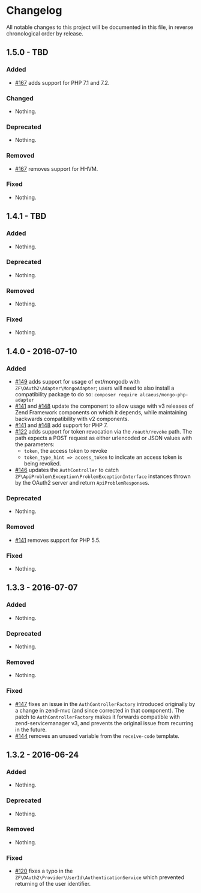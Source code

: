 # Changelog

All notable changes to this project will be documented in this file, in reverse chronological order by release.

## 1.5.0 - TBD

### Added

- [#167](https://github.com/zfcampus/zf-oauth2/pull/167) adds support for PHP 7.1 and 7.2.

### Changed

- Nothing.

### Deprecated

- Nothing.

### Removed

- [#167](https://github.com/zfcampus/zf-oauth2/pull/167) removes support for HHVM.

### Fixed

- Nothing.

## 1.4.1 - TBD

### Added

- Nothing.

### Deprecated

- Nothing.

### Removed

- Nothing.

### Fixed

- Nothing.

## 1.4.0 - 2016-07-10

### Added

- [#149](https://github.com/zfcampus/zf-oauth2/pull/149) adds support for usage
  of ext/mongodb with `ZF\OAuth2\Adapter\MongoAdapter`; users will need to also
  install a compatibility package to do so:
  `composer require alcaeus/mongo-php-adapter`
- [#141](https://github.com/zfcampus/zf-oauth2/pull/141) and
  [#148](https://github.com/zfcampus/zf-oauth2/pull/148) update the component to
  allow usage with v3 releases of Zend Framework components on which it depends,
  while maintaining backwards compatibility with v2 components.
- [#141](https://github.com/zfcampus/zf-oauth2/pull/141) and
  [#148](https://github.com/zfcampus/zf-oauth2/pull/148) add support for PHP 7.
- [#122](https://github.com/zfcampus/zf-oauth2/pull/122) adds support for token
  revocation via the `/oauth/revoke` path. The path expects a POST request as
  either urlencoded or JSON values with the parameters:
  - `token`, the access token to revoke
  - `token_type_hint => access_token` to indicate an access token is being
    revoked.
- [#146](https://github.com/zfcampus/zf-oauth2/pull/146) updates the
  `AuthController` to catch `ZF\ApiProblem\Exception\ProblemExceptionInterface`
  instances thrown by the OAuth2 server and return `ApiProblemResponse`s.

### Deprecated

- Nothing.

### Removed

- [#141](https://github.com/zfcampus/zf-oauth2/pull/141) removes support for PHP 5.5.

### Fixed

- Nothing.

## 1.3.3 - 2016-07-07

### Added

- Nothing.

### Deprecated

- Nothing.

### Removed

- Nothing.

### Fixed

- [#147](https://github.com/zfcampus/zf-oauth2/pull/147) fixes an issue in the
  `AuthControllerFactory` introduced originally by a change in zend-mvc (and
  since corrected in that component). The patch to `AuthControllerFactory` makes
  it forwards compatible with zend-servicemanager v3, and prevents the original
  issue from recurring in the future.
- [#144](https://github.com/zfcampus/zf-oauth2/pull/144) removes an unused
  variable from the `receive-code` template.

## 1.3.2 - 2016-06-24

### Added

- Nothing.

### Deprecated

- Nothing.

### Removed

- Nothing.

### Fixed

- [#120](https://github.com/zfcampus/zf-oauth2/pull/120) fixes a typo in the
  `ZF\OAuth2\Provider\UserId\AuthenticationService` which prevented returning of
  the user identifier.
